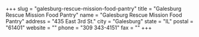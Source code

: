 +++
slug = "galesburg-rescue-mission-food-pantry"
title = "Galesburg Rescue Mission Food Pantry"
name = "Galesburg Rescue Mission Food Pantry"
address = "435 East 3rd St."
city = "Galesburg"
state = "IL"
postal = "61401"
website = ""
phone = "309 343-4151"
fax = ""
+++
